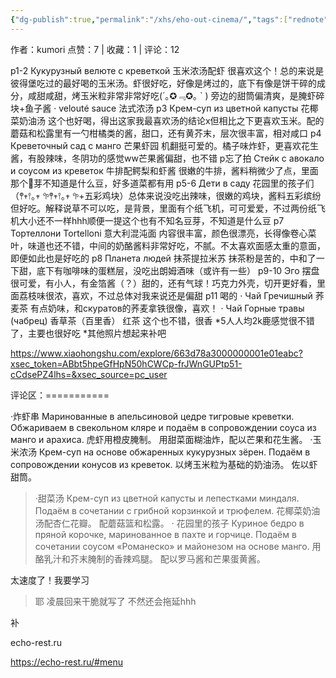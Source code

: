 ```yaml
---
{"dg-publish":true,"permalink":"/xhs/eho-out-cinema/","tags":["rednote"],"updated":"2025-03-17T20:47:37.425+08:00"}
---
```



作者：kumori
点赞：7   |   收藏：1   |   评论：12

p1-2 Кукурузный велюте с креветкой 玉米浓汤配虾 很喜欢这个！总的来说是彼得堡吃过的最好喝的玉米汤。虾很好吃，好像是烤过的，底下有像是饼干碎的成分，咸甜咸甜，烤玉米粒非常非常好吃(´｡✪﹃✪｡ ` ) 旁边的甜筒偏清爽，是腌虾碎块+鱼子酱
· velouté sauce 法式浓汤
p3 Крем-суп из цветной капусты 花椰菜奶油汤 这个也好喝，得出这家我最喜欢汤的结论x但相比之下更喜欢玉米。配的蘑菇和松露里有一勺柑橘类的酱，甜口，还有黄芥末，层次很丰富，相对咸口
p4 Креветочный сад с манго 芒果虾园 机翻挺可爱的。橘子味炸虾，更喜欢花生酱，有股辣味，冬阴功的感觉ww芒果酱偏甜，也不错
p忘了拍 Стейк с авокало и соусом из креветок 牛排配鳄梨和虾酱 很嫩的牛排，酱料稍微少了点，里面那个🫘芽不知道是什么豆，好多道菜都有用
p5-6 Дети в саду 花园里的孩子们（𖤣𖥧𖥣｡𖥧 𖧧𖤣𖥧𖥣｡𖥧 𖧧+五彩鸡块）总体来说没吃出辣味，很嫩的鸡块，酱料五彩缤纷但好吃。解释说草不可以吃，是背景，里面有个纸飞机，可可爱爱，不过两份纸飞机大小还不一样hhh顺便一提这个也有不知名豆芽，不知道是什么豆
p7 Тортеллони Tortelloni 意大利混沌面 内容很丰富，颜色很漂亮，长得像卷心菜叶，味道也还不错，中间的奶酪酱料非常好吃，不腻。不太喜欢面感太重的意面，即便如此也是好吃的
p8 Планета людей 抹茶提拉米苏 抹茶粉是苦的，中和了一下甜，底下有咖啡味的蛋糕层，没吃出朗姆酒味（或许有一些）
p9-10 Эго 摆盘很可爱，有小人，有金箔酱（？）甜的，还有气球！巧克力外壳，切开更好看，里面荔枝味很浓，喜欢，不过总体对我来说还是偏甜
p11 喝的
· Чай Гречишный 荞麦茶 有点奶味，和скуратов的荞麦拿铁很像，喜欢！
· Чай Горные травы (чабрец) 香草茶（百里香） 红茶 这个也不错，很香
*5人人均2k鹿感觉很不错了，主要也很好吃
*其他照片想起来补吧

https://www.xiaohongshu.com/explore/663d78a3000000001e01eabc?xsec_token=ABbt5hpeGfHpN50hCWCp-frJWnGUPtp51-cCdsePZ4lhs=&xsec_source=pc_user

评论区：===========

·炸虾串
Маринованные в апельсиновой цедре тигровые креветки.
Обжариваем в свекольном кляре и подаём в сопровождении соуса из манго и арахиса.
虎虾用橙皮腌制。
用甜菜面糊油炸，配以芒果和花生酱。
·玉米浓汤
Крем-суп на основе обжаренных кукурузных зёрен. 
Подаём в сопровождении конусов из креветок.
以烤玉米粒为基础的奶油汤。 
佐以虾甜筒。

> ·甜菜汤
Крем-суп из цветной капусты и лепестками миндаля.
Подаём в сочетании с грибной корзинкой и трюфелем.
花椰菜奶油汤配杏仁花瓣。
配蘑菇篮和松露。
· 花园里的孩子
Куриное бедро в пряной корочке, маринованное в пахте и горчице.
Подаём в сочетании соусом «Романеско» и майонезом на основе манго.
用酪乳汁和芥末腌制的香辣鸡腿。
配以罗马酱和芒果蛋黄酱。

太速度了！我要学习

> 耶 凌晨回来干脆就写了 不然还会拖延hhh

补

echo-rest.ru

https://echo-rest.ru/#menu